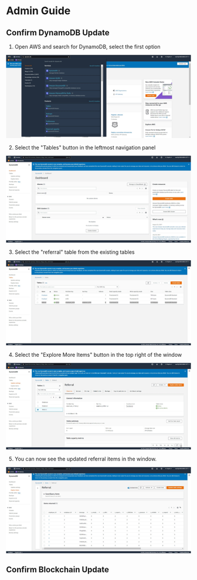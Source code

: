 # Admin Guide

## Confirm DynamoDB Update
1. Open AWS and search for DynamoDB, select the first option

![Search for DynamoDB](./img/aws_search.jpg)


2. Select the "Tables" button in the leftmost navigation panel

![Select Table Option](./img/aws_select_tables.jpg)

3. Select the "referral" table from the existing tables

![Select referral table](./img/aws_select_referral.jpg)

4. Select the "Explore More Items" button in the top right of the window

![Explore Table](./img/aws_explore_tables.jpg)

5. You can now see the updated referral items in the window.

![Referral Table](./img/aws_referral_table.jpg)

## Confirm Blockchain Update
